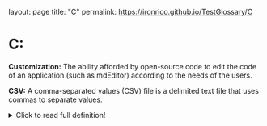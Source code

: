 layout: page
title: "C"
permalink: https://ironrico.github.io/TestGlossary/C

# **C:** 

**Customization:**
The ability afforded by open-source code to edit the code of an application
(such as mdEditor) according to the needs of the users.

 

**CSV:**
A comma-separated values (CSV) file is a delimited text file that uses commas to separate values. 
<details>
  <summary>Click to read full definition!</summary>
<p>
A CSV file stores tabular data (numbers and text) in plain text. Each line of the file is a data record. 
Each data record consists of one or more fields separated by a comma. 
The fields most commonly represent the columns in a record. 
CSV fields generally use the .csv extension.
</p>
</details>
